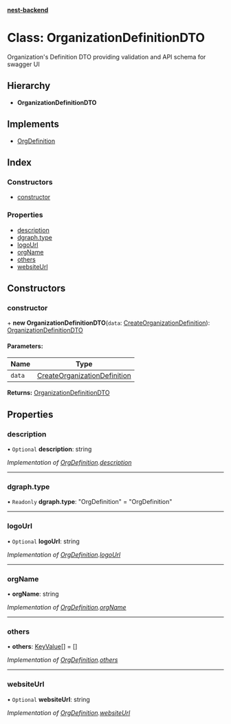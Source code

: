 **[nest-backend](../README.md)**

# Class: OrganizationDefinitionDTO

Organization's Definition DTO providing validation and API schema for swagger UI

## Hierarchy

* **OrganizationDefinitionDTO**

## Implements

* [OrgDefinition](../interfaces/orgdefinition.md)

## Index

### Constructors

* [constructor](organizationdefinitiondto.md#constructor)

### Properties

* [description](organizationdefinitiondto.md#description)
* [dgraph.type](organizationdefinitiondto.md#dgraph.type)
* [logoUrl](organizationdefinitiondto.md#logourl)
* [orgName](organizationdefinitiondto.md#orgname)
* [others](organizationdefinitiondto.md#others)
* [websiteUrl](organizationdefinitiondto.md#websiteurl)

## Constructors

### constructor

\+ **new OrganizationDefinitionDTO**(`data`: [CreateOrganizationDefinition](../interfaces/createorganizationdefinition.md)): [OrganizationDefinitionDTO](organizationdefinitiondto.md)

#### Parameters:

Name | Type |
------ | ------ |
`data` | [CreateOrganizationDefinition](../interfaces/createorganizationdefinition.md) |

**Returns:** [OrganizationDefinitionDTO](organizationdefinitiondto.md)

## Properties

### description

• `Optional` **description**: string

*Implementation of [OrgDefinition](../interfaces/orgdefinition.md).[description](../interfaces/orgdefinition.md#description)*

___

### dgraph.type

• `Readonly` **dgraph.type**: \"OrgDefinition\" = "OrgDefinition"

___

### logoUrl

• `Optional` **logoUrl**: string

*Implementation of [OrgDefinition](../interfaces/orgdefinition.md).[logoUrl](../interfaces/orgdefinition.md#logourl)*

___

### orgName

•  **orgName**: string

*Implementation of [OrgDefinition](../interfaces/orgdefinition.md).[orgName](../interfaces/orgdefinition.md#orgname)*

___

### others

•  **others**: [KeyValue](../interfaces/keyvalue.md)[] = []

*Implementation of [OrgDefinition](../interfaces/orgdefinition.md).[others](../interfaces/orgdefinition.md#others)*

___

### websiteUrl

• `Optional` **websiteUrl**: string

*Implementation of [OrgDefinition](../interfaces/orgdefinition.md).[websiteUrl](../interfaces/orgdefinition.md#websiteurl)*
